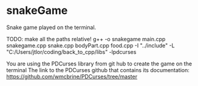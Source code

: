 # snakeGame
Snake game played on the terminal.

TODO: make all the paths relative!
g++ -o snakegame main.cpp snakegame.cpp snake.cpp bodyPart.cpp food.cpp -I "../include" -L "C:/Users/jtlor/coding/back_to_cpp/libs" -lpdcurses

You are using the PDCurses library from git hub to create the game on the terminal
The link to the PDCurses github that contains its documentation: https://github.com/wmcbrine/PDCurses/tree/master 